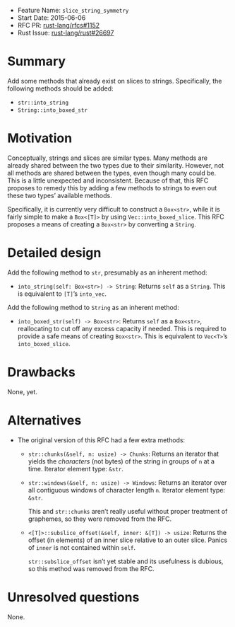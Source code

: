- Feature Name: `slice_string_symmetry`
- Start Date: 2015-06-06
- RFC PR: [rust-lang/rfcs#1152](https://github.com/rust-lang/rfcs/pull/1152)
- Rust Issue: [rust-lang/rust#26697](https://github.com/rust-lang/rust/issues/26697)

# Summary

Add some methods that already exist on slices to strings. Specifically, the
following methods should be added:

- `str::into_string`
- `String::into_boxed_str`

# Motivation

Conceptually, strings and slices are similar types. Many methods are already
shared between the two types due to their similarity. However, not all methods
are shared between the types, even though many could be. This is a little
unexpected and inconsistent. Because of that, this RFC proposes to remedy this
by adding a few methods to strings to even out these two types’ available
methods.

Specifically, it is currently very difficult to construct a `Box<str>`, while it
is fairly simple to make a `Box<[T]>` by using `Vec::into_boxed_slice`. This RFC
proposes a means of creating a `Box<str>` by converting a `String`.

# Detailed design

Add the following method to `str`, presumably as an inherent method:

- `into_string(self: Box<str>) -> String`: Returns `self` as a `String`. This is
  equivalent to `[T]`’s `into_vec`.

Add the following method to `String` as an inherent method:

- `into_boxed_str(self) -> Box<str>`: Returns `self` as a `Box<str>`,
  reallocating to cut off any excess capacity if needed. This is required to
  provide a safe means of creating `Box<str>`. This is equivalent to `Vec<T>`’s
  `into_boxed_slice`.


# Drawbacks

None, yet.

# Alternatives

- The original version of this RFC had a few extra methods:
  - `str::chunks(&self, n: usize) -> Chunks`: Returns an iterator that yields
    the *characters* (not bytes) of the string in groups of `n` at a time.
    Iterator element type: `&str`.

  - `str::windows(&self, n: usize) -> Windows`: Returns an iterator over all
    contiguous windows of character length `n`. Iterator element type: `&str`.

    This and `str::chunks` aren’t really useful without proper treatment of
    graphemes, so they were removed from the RFC.

  - `<[T]>::subslice_offset(&self, inner: &[T]) -> usize`: Returns the offset
    (in elements) of an inner slice relative to an outer slice. Panics of
    `inner` is not contained within `self`.

    `str::subslice_offset` isn’t yet stable and its usefulness is dubious, so
    this method was removed from the RFC.


# Unresolved questions

None.
